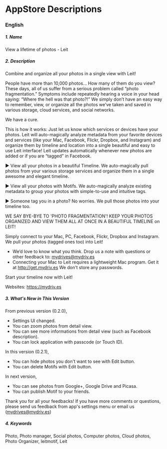 AppStore Descriptions
=====================

### English
##### 1. Name
View a lifetime of photos - Leit

##### 2. Description
Combine and organize all your photos in a single view with Leit!

People have more than 10,000 photos... How many of them do you view? These days, all of us suffer from a serious problem called “photo fragmentation.” Symptoms include repeatedly hearing a voice in your head saying: “Where the hell was that photo?!” We simply don’t have an easy way to remember, view, or organize all the photos we’ve taken and saved in various storage, cloud services, and social networks.

We have a cure.
    
This is how it works: Just let us know which services or devices have your photos. Leit will auto-magically analyze metadata from your favorite devices and services (like your Mac, Facebook, Flickr, Dropbox, and Instagram) and organize them by timeline and location into a single beautiful and easy to use Leit interface! Leit updates automatically whenever new photos are added or if you are “tagged” in Facebook.

▶ View all your photos in a beautiful Timeline. We auto-magically pull photos from your various storage services and organize them in a single awesome and elegant timeline.

▶ View all your photos with Motifs. We auto-magically analyze existing metadata to group your photos with simple-to-use and intuitive tags.

▶ Someone tag you in a photo? No worries. We pull those photos into your timeline too.

WE SAY BYE-BYE TO 'PHOTO FRAGMENTATION'!  KEEP YOUR PHOTOS ORGANIZED AND VIEW THEM ALL AT ONCE IN A BEAUTIFUL TIMELINE on LEIT! 

Simply connect to your Mac, PC, Facebook, Flickr,  Dropbox and Instagram. We pull your photos (tagged ones too) into Leit!

* We’d love to know what you think. Drop us a note with questions or other feedback to: mydrives@mydriv.es
* Connecting your Mac to Leit requires a lightweight Mac program. Get it at http://get.mydriv.es  We don't store any passwords.

Start your timeline now with Leit!

Websites: https://mydriv.es

##### 3. What's New in This Version
From previous version (0.2.0),
- Settings UI changed.
- You can zoom photos from detail view.
- You can see more informations from detail view (such as Facebook description).
- You can lock application with passcode (or Touch ID).

In this version (0.2.1),
- You can hide photos you don't want to see with Edit button.
- You can delete Motifs with Edit button.

In next version, 
- You can see photos from Google+, Google Drive and Picasa.
- You can publish Motif to your friends.

Thank you for all your feedbacks!
If you have more comments or questions, 
please send us feedback from app's settings menu or email us (mydrives@mydriv.es)

##### 4. Keywords
Photo, Photo manager, Social photos, Computer photos, Cloud photos, Photo Organizer, leitmotif, Leit
